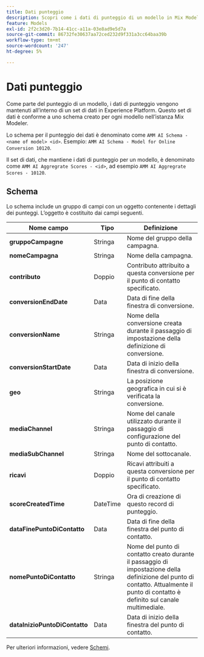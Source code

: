 ```yaml
---
title: Dati punteggio
description: Scopri come i dati di punteggio di un modello in Mix Modeler vengono mantenuti.
feature: Models
exl-id: 2f2c3d20-7b14-41cc-a11a-03e8ad9e5d7a
source-git-commit: 86732fe30637aa72ced232d9f331a3cc64baa39b
workflow-type: tm+mt
source-wordcount: '247'
ht-degree: 5%

---
```


# Dati punteggio

Come parte del punteggio di un modello, i dati di punteggio vengono mantenuti all’interno di un set di dati in Experience Platform. Questo set di dati è conforme a uno schema creato per ogni modello nell’istanza Mix Modeler.

Lo schema per il punteggio dei dati è denominato come `AMM AI Schema - <name of model> <id>`. Esempio: `AMM AI Schema - Model for Online Conversion 10120`.

Il set di dati, che mantiene i dati di punteggio per un modello, è denominato come `AMM AI Aggregrate Scores - <id>`, ad esempio `AMM AI Aggregrate Scores - 10120`.


## Schema

Lo schema include un gruppo di campi con un oggetto contenente i dettagli dei punteggi. L’oggetto è costituito dai campi seguenti.

| Nome campo | Tipo | Definizione |
|---|---|---|
| **gruppoCampagne** | Stringa | Nome del gruppo della campagna. |
| **nomeCampagna** | Stringa | Nome della campagna. |
| **contributo** | Doppio | Contributo attribuito a questa conversione per il punto di contatto specificato. |
| **conversionEndDate** | Data | Data di fine della finestra di conversione. |
| **conversionName** | Stringa | Nome della conversione creata durante il passaggio di impostazione della definizione di conversione. |
| **conversionStartDate** | Data | Data di inizio della finestra di conversione. |
| **geo** | Stringa | La posizione geografica in cui si è verificata la conversione. |
| **mediaChannel** | Stringa | Nome del canale utilizzato durante il passaggio di configurazione del punto di contatto. |
| **mediaSubChannel** | Stringa | Nome del sottocanale. |
| **ricavi** | Doppio | Ricavi attribuiti a questa conversione per il punto di contatto specificato. |
| **scoreCreatedTime** | DateTime | Ora di creazione di questo record di punteggio. |
| **dataFinePuntoDiContatto** | Data | Data di fine della finestra del punto di contatto. |
| **nomePuntoDiContatto** | Stringa | Nome del punto di contatto creato durante il passaggio di impostazione della definizione del punto di contatto. Attualmente il punto di contatto è definito sul canale multimediale. |
| **dataInizioPuntoDiContatto** | Data | Data di inizio della finestra del punto di contatto. |

Per ulteriori informazioni, vedere [Schemi](../ingest-data/schemas.md).
